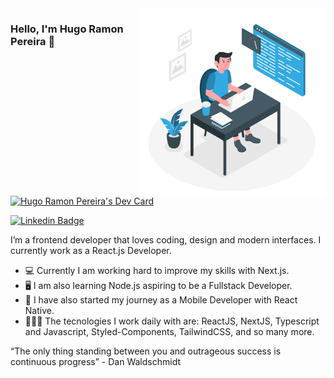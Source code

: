 <img align="right" src="./images/dev-working.png" width="300"/>

### Hello, I'm Hugo Ramon Pereira 👋

<a href="https://app.daily.dev/ramonpereira"><img src="https://api.daily.dev/devcards/61c1b8bf476d437b91228725f1f8859e.png?r=uw0" width="300" alt="Hugo Ramon Pereira's Dev Card"/></a>

[![Linkedin Badge](https://img.shields.io/badge/-Hugo%20Ramon-3333cc?style=flat-square&logo=Linkedin&logoColor=white&link=https://www.linkedin.com/in/hugo-ramon-pereira/)](https://www.linkedin.com/in/hugo-ramon-pereira/)

I’m a frontend developer that loves coding, design and modern interfaces. I currently work as a React.js Developer. 

- 💻 Currently I am working hard to improve my skills with Next.js.
- 🖥️ I am also learning Node.js aspiring to be a Fullstack Developer.
- 📱 I have also started my journey as a Mobile Developer with React Native.
- 👨🏻‍💻 The tecnologies I work daily with are: ReactJS, NextJS, Typescript and Javascript, Styled-Components, TailwindCSS, and so many more.

“The only thing standing between you and outrageous success is continuous progress” - Dan Waldschmidt
